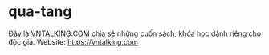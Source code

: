 # qua-tang
Đây là VNTALKING.COM chia sẻ những cuốn sách, khóa học dành riêng cho độc giả.
Website: https://vntalking.com
